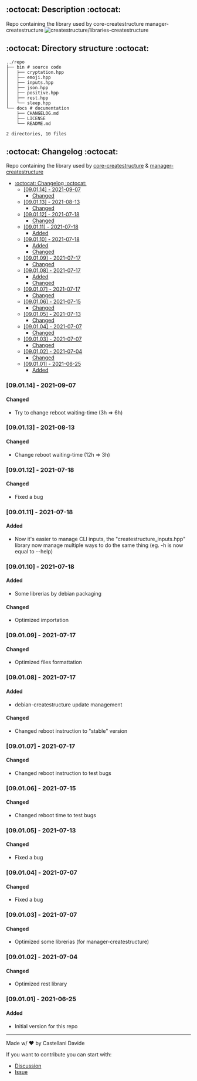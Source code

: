 ## :octocat: Description :octocat:
Repo containing the library used by core-createstructure  manager-createstructure
![createstructure/libraries-createstructure](https://opengraph.githubassets.com/72364e818bfdd65899ba491f253da3377f2e9cf314ae5c443bb79478a0cb5e75/createstructure/libraries-createstructure)
## :octocat: Directory structure :octocat:

```
../repo
├── bin # source code
│   ├── cryptation.hpp
│   ├── emoji.hpp
│   ├── inputs.hpp
│   ├── json.hpp
│   ├── positive.hpp
│   ├── rest.hpp
│   └── sleep.hpp
└── docs # documentation
    ├── CHANGELOG.md
    ├── LICENSE
    └── README.md

2 directories, 10 files
```
## :octocat: Changelog :octocat:
Repo containing the library used by [core-createstructure](https://github.com/createstructure/core-createstructure) & [manager-createstructure](https://github.com/createstructure/manager-createstructure)

- [:octocat: Changelog :octocat:](#changelog)
  - [[09.01.14] - 2021-09-07](#090114---2021-09-07)
    - [Changed](#changed)
  - [[09.01.13] - 2021-08-13](#090113---2021-08-13)
    - [Changed](#changed-1)
  - [[09.01.12] - 2021-07-18](#090112---2021-07-18)
    - [Changed](#changed-2)
  - [[09.01.11] - 2021-07-18](#090111---2021-07-18)
    - [Added](#added)
  - [[09.01.10] - 2021-07-18](#090110---2021-07-18)
    - [Added](#added-1)
    - [Changed](#changed-3)
  - [[09.01.09] - 2021-07-17](#090109---2021-07-17)
    - [Changed](#changed-4)
  - [[09.01.08] - 2021-07-17](#090108---2021-07-17)
    - [Added](#added-2)
    - [Changed](#changed-5)
  - [[09.01.07] - 2021-07-17](#090107---2021-07-17)
    - [Changed](#changed-6)
  - [[09.01.06] - 2021-07-15](#090106---2021-07-15)
    - [Changed](#changed-7)
  - [[09.01.05] - 2021-07-13](#090105---2021-07-13)
    - [Changed](#changed-8)
  - [[09.01.04] - 2021-07-07](#090104---2021-07-07)
    - [Changed](#changed-9)
  - [[09.01.03] - 2021-07-07](#090103---2021-07-07)
    - [Changed](#changed-10)
  - [[09.01.02] - 2021-07-04](#090102---2021-07-04)
    - [Changed](#changed-11)
  - [[09.01.01] - 2021-06-25](#090101---2021-06-25)
    - [Added](#added-3)

### [09.01.14] - 2021-09-07
#### Changed
- Try to change reboot waiting-time (3h => 6h)

### [09.01.13] - 2021-08-13
#### Changed
- Change reboot waiting-time (12h => 3h)

### [09.01.12] - 2021-07-18
#### Changed
- Fixed a bug

### [09.01.11] - 2021-07-18
#### Added
- Now it's easier to manage CLI inputs, the "createstructure_inputs.hpp" library now manage multiple ways to do the same thing (eg. -h is now equal to --help)

### [09.01.10] - 2021-07-18
#### Added
- Some librerias by debian packaging
#### Changed
- Optimized importation

### [09.01.09] - 2021-07-17
#### Changed
- Optimized files formattation

### [09.01.08] - 2021-07-17
#### Added
- debian-createstructure update management
#### Changed
- Changed reboot instruction to "stable" version

### [09.01.07] - 2021-07-17
#### Changed
- Changed reboot instruction to test bugs

### [09.01.06] - 2021-07-15
#### Changed
- Changed reboot time to test bugs

### [09.01.05] - 2021-07-13
#### Changed
- Fixed a bug

### [09.01.04] - 2021-07-07
#### Changed
- Fixed a bug

### [09.01.03] - 2021-07-07
#### Changed
- Optimized some librerias (for manager-createstructure)

### [09.01.02] - 2021-07-04
#### Changed
- Optimized rest library

### [09.01.01] - 2021-06-25
#### Added
- Initial version for this repo
---
Made w/ :heart: by Castellani Davide

If you want to contribute you can start with:
- [Discussion](https://github.com/createstructure/libraries-createstructure/discussions)
- [Issue](https://github.com/createstructure/libraries-createstructure/issues/new)
